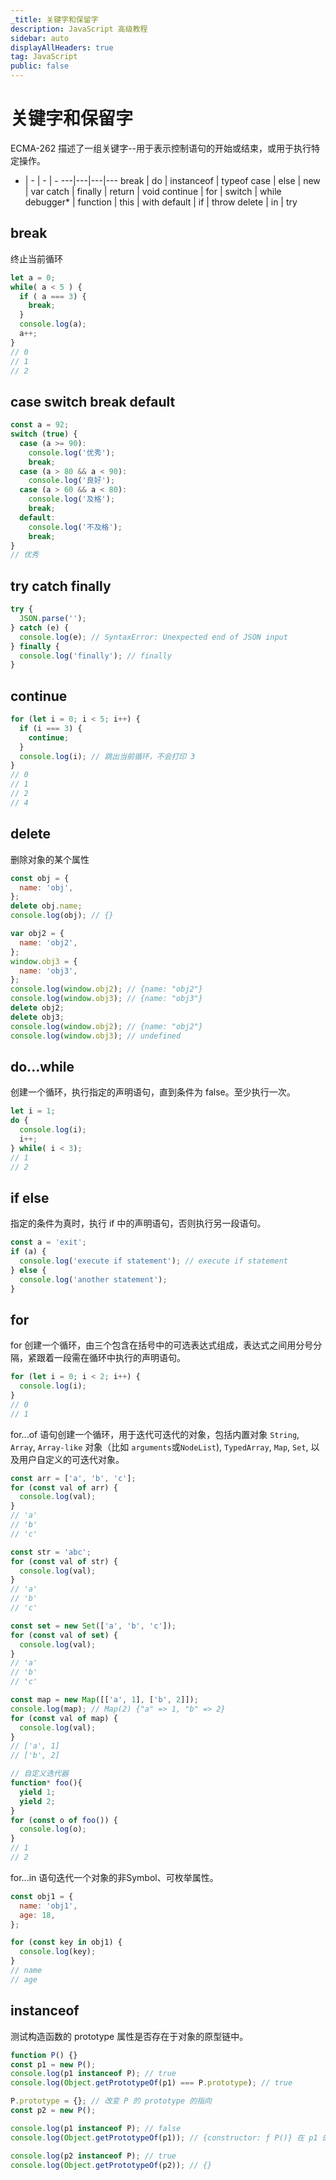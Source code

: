 ```yaml
---
_title: 关键字和保留字
description: JavaScript 高级教程
sidebar: auto
displayAllHeaders: true
tag: JavaScript
public: false
---
```


# 关键字和保留字

ECMA-262 描述了一组关键字--用于表示控制语句的开始或结束，或用于执行特定操作。

- | - | - | -
---|---|---|---
break     | do       | instanceof | typeof
case      | else     | new        | var
catch     | finally  | return     | void
continue  | for      | switch     | while
debugger* | function | this       | with
default   | if       | throw
delete    | in       | try

## break

终止当前循环

```js
let a = 0;
while( a < 5 ) {
  if ( a === 3) {
    break;
  }
  console.log(a);
  a++;
}
// 0
// 1
// 2
```

## case switch break default

```js
const a = 92;
switch (true) {
  case (a >= 90):
    console.log('优秀');
    break;
  case (a > 80 && a < 90):
    console.log('良好');
  case (a > 60 && a < 80):
    console.log('及格');
    break;
  default:
    console.log('不及格');
    break;
}
// 优秀
```

## try catch finally

```js
try {
  JSON.parse('');
} catch (e) {
  console.log(e); // SyntaxError: Unexpected end of JSON input
} finally {
  console.log('finally'); // finally
}
```

## continue

```js
for (let i = 0; i < 5; i++) {
  if (i === 3) {
    continue;
  }
  console.log(i); // 跳出当前循环，不会打印 3
}
// 0
// 1
// 2
// 4
```

## delete

删除对象的某个属性

```js
const obj = {
  name: 'obj',
};
delete obj.name;
console.log(obj); // {}

var obj2 = {
  name: 'obj2',
};
window.obj3 = {
  name: 'obj3',
};
console.log(window.obj2); // {name: "obj2"}
console.log(window.obj3); // {name: "obj3"}
delete obj2;
delete obj3;
console.log(window.obj2); // {name: "obj2"}
console.log(window.obj3); // undefined
```

## do...while

创建一个循环，执行指定的声明语句，直到条件为 false。至少执行一次。

```js
let i = 1;
do {
  console.log(i);
  i++;
} while( i < 3);
// 1
// 2
```

## if else

指定的条件为真时，执行 if 中的声明语句，否则执行另一段语句。

```js
const a = 'exit';
if (a) {
  console.log('execute if statement'); // execute if statement
} else {
  console.log('another statement');
}
```

## for

for 创建一个循环，由三个包含在括号中的可选表达式组成，表达式之间用分号分隔，紧跟着一段需在循环中执行的声明语句。

```js
for (let i = 0; i < 2; i++) {
  console.log(i);
}
// 0
// 1
```

for...of 语句创建一个循环，用于迭代可迭代的对象，包括内置对象 ```String```, ```Array```, ```Array-like``` 对象（比如 ```arguments```或```NodeList```), ```TypedArray```, ```Map```, ```Set```, 以及用户自定义的可迭代对象。

```js
const arr = ['a', 'b', 'c'];
for (const val of arr) {
  console.log(val);
}
// 'a'
// 'b'
// 'c'
```

```js
const str = 'abc';
for (const val of str) {
  console.log(val);
}
// 'a'
// 'b'
// 'c'
```

```js
const set = new Set(['a', 'b', 'c']);
for (const val of set) {
  console.log(val);
}
// 'a'
// 'b'
// 'c'
```

```js
const map = new Map([['a', 1], ['b', 2]]);
console.log(map); // Map(2) {"a" => 1, "b" => 2}
for (const val of map) {
  console.log(val);
}
// ['a', 1]
// ['b', 2]
```

```js
// 自定义迭代器
function* foo(){
  yield 1;
  yield 2;
}
for (const o of foo()) {
  console.log(o);
}
// 1
// 2
```

for...in 语句迭代一个对象的非Symbol、可枚举属性。

```js
const obj1 = {
  name: 'obj1',
  age: 18,
};

for (const key in obj1) {
  console.log(key);
}
// name
// age
```

## instanceof

测试构造函数的 prototype 属性是否存在于对象的原型链中。

```js
function P() {}
const p1 = new P();
console.log(p1 instanceof P); // true
console.log(Object.getPrototypeOf(p1) === P.prototype); // true

P.prototype = {}; // 改变 P 的 prototype 的指向
const p2 = new P();

console.log(p1 instanceof P); // false
console.log(Object.getPrototypeOf(p1)); // {constructor: ƒ P()} 在 p1 的原型链中找不到 P 的 prototype

console.log(p2 instanceof P); // true
console.log(Object.getPrototypeOf(p2)); // {}
```




